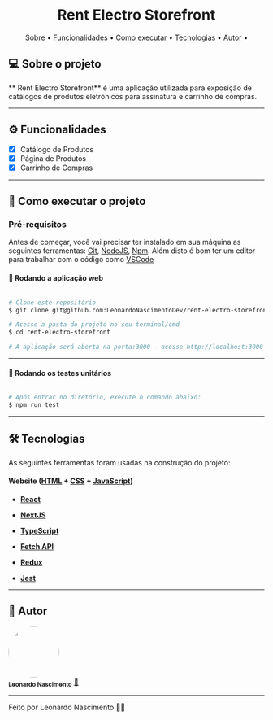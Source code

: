 <h1 align="center">
   Rent Electro Storefront
</h1>

<p align="center">
 <a href="#-sobre-o-projeto">Sobre</a> •
 <a href="#-funcionalidades">Funcionalidades</a> •
 <a href="#-como-executar-o-projeto">Como executar</a> • 
 <a href="#-tecnologias">Tecnologias</a> • 
 <a href="#-autor">Autor</a> • 
</p>


## 💻 Sobre o projeto

** Rent Electro Storefront** é uma aplicação utilizada para exposição de catálogos de produtos eletrônicos para assinatura e carrinho de compras.

---

## ⚙️ Funcionalidades

- [x] Catálogo de Produtos 
- [x] Página de Produtos
- [x] Carrinho de Compras
---

## 🚀 Como executar o projeto


### Pré-requisitos

Antes de começar, você vai precisar ter instalado em sua máquina as seguintes ferramentas:
[Git](https://git-scm.com), [NodeJS](https://nodejs.org/en/), [Npm](https://docs.npmjs.com/cli/v8/commands/npm-install). 
Além disto é bom ter um editor para trabalhar com o código como [VSCode](https://code.visualstudio.com/)

#### 🧭 Rodando a aplicação web

```bash

# Clone este repositório
$ git clone git@github.com:LeonardoNascimentoDev/rent-electro-storefront.git

# Acesse a pasta do projeto no seu terminal/cmd
$ cd rent-electro-storefront

# A aplicação será aberta na porta:3000 - acesse http://localhost:3000
```
---

#### 🧭 Rodando os testes unitários

```bash

# Após entrar no diretório, execute o comando abaixo:
$ npm run test
```
---

## 🛠 Tecnologias

As seguintes ferramentas foram usadas na construção do projeto:

#### **Website**  ([HTML](https://developer.mozilla.org/pt-BR/docs/Web/HTML)  + [CSS](https://developer.mozilla.org/pt-BR/docs/Web/CSS) + [JavaScript](https://developer.mozilla.org/pt-BR/docs/Web/JavaScript))

-   **[React](https://reactjs.org/)**

-   **[NextJS](https://nextjs.org/)**

-   **[TypeScript](https://www.typescriptlang.org/)**

-   **[Fetch API](https://developer.mozilla.org/pt-BR/docs/Web/API/Fetch_API)**

-   **[Redux](https://react-redux.js.org/)**
   
-   **[Jest](https://jestjs.io)**

---

## 🦸 Autor

<a href="https://github.com/LeonardoNascimentoDev">
 <img style="border-radius: 50%;" src="https://avatars.githubusercontent.com/u/50468893?v=4" width="100px;" alt=""/>
 <br />
 <sub><b>Leonardo Nascimento</b></sub></a> <a href="https://github.com/LeonardoNascimentoDev" title="Leonardo Nascimento">🚀</a>
 <br />
 
 
---

Feito por Leonardo Nascimento 👋🏽 


